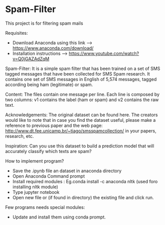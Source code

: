 # Spam-Filter
This project is for filtering spam mails

Requisites: 
* Download Anaconda using this link --> https://www.anaconda.com/download/
* Installation instructions --> https://www.youtube.com/watch?v=Q0jGAZAdZqM

Spam-Filter: 
It is a simple spam filter that has been trained on a set of SMS tagged messages that have been collected for SMS Spam research. It contains one set of SMS messages in English of 5,574 messages, tagged according being ham (legitimate) or spam.

Content: 
The files contain one message per line. Each line is composed by two columns: v1 contains the label (ham or spam) and v2 contains the raw text.

Acknowledgements: 
The original dataset can be found here. The creators would like to note that in case you find the dataset useful, please make a reference to previous paper and the web page: http://www.dt.fee.unicamp.br/~tiago/smsspamcollection/ in your papers, research, etc.

Inspiration: 
Can you use this dataset to build a prediction model that will accurately classify which texts are spam?

How to implement program?
* Save the .ipynb file an dataset in anaconda directory
* Open Anaconda Command prompt
* Install required modules :
  Eg.conda install -c anaconda nltk  (used foro installing nltk module)
* Type jupyter notebook
* Open new file or (if found in directory) the existing file and click run.

Few programs needs special modules:
* Update and install them using conda prompt.

